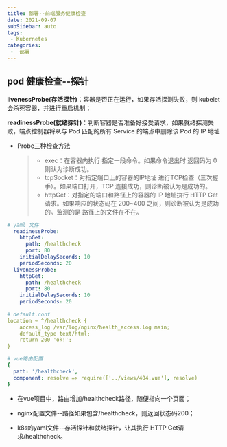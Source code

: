 ```yaml
---
title: 部署--前端服务健康检查
date: 2021-09-07
subSidebar: auto
tags:
 - Kubernetes
categories:
 -  部署
---
```


## pod 健康检查--探针

**livenessProbe(存活探针)**：容器是否正在运行，如果存活探测失败，则 kubelet 会杀死容器，并进行重启机制；

**readinessProbe(就绪探针)**：判断容器是否准备好接受请求，如果就绪探测失败，端点控制器将从与 Pod 匹配的所有 Service 的端点中删除该 Pod 的 IP 地址


- Probe三种检查方法

  >- exec：在容器内执行 指定一段命令。如果命令退出时 返回码为 0 则认为诊断成功。
  >- tcpSocket：对指定端口上的容器的IP地址 进行TCP检查（三次握手）。如果端口打开，TCP 连接成功，则诊断被认为是成功的。
  >- httpGet：对指定的端口和路径上的容器的 IP 地址执行 HTTP Get 请求。如果响应的状态码在 200~400 之间，则诊断被认为是成功的。监测的是 路径上的文件在不在。



```yaml
# yaml 文件
  readinessProbe:
    httpGet:
      path: /healthcheck
      port: 80
    initialDelaySeconds: 10
    periodSeconds: 20
  livenessProbe:
    httpGet:
      path: /healthcheck
      port: 80
    initialDelaySeconds: 10
    periodSeconds: 20
 
# default.conf
location ~ ^/healthcheck {
    access_log /var/log/nginx/health_access.log main;
    default_type text/html;
    return 200 'ok!';
}

# vue路由配置
{
  path: '/healthcheck',
  component: resolve => require(['../views/404.vue'], resolve)
}
```

- 在vue项目中，路由增加/healthcheck路径，随便指向一个页面；

- nginx配置文件--路径如果包含/healthcheck，则返回状态码200；

- k8s的yaml文件--存活探针和就绪探针，让其执行 HTTP Get请求/healthcheck。

